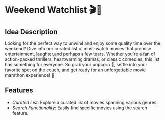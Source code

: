 # Weekend Watchlist 🎬🍿

## Idea Description
Looking for the perfect way to unwind and enjoy some quality time over the weekend? Dive into our curated list of must-watch movies that promise entertainment, laughter,and perhaps a few tears. Whether you're a fan of action-packed thrillers, heartwarming dramas, or classic comedies, this list has something for everyone. So grab your popcorn 🍿, settle into your favorite spot on the couch, and get ready for an unforgettable movie marathon experience! 🎥

## Features
- *Curated List*: Explore a curated list of movies spanning various genres.
- *Search Functionality*: Easily find specific movies using the search feature.